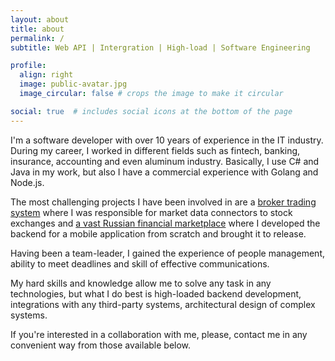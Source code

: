 ```yaml
---
layout: about
title: about
permalink: /
subtitle: Web API | Intergration | High-load | Software Engineering

profile:
  align: right
  image: public-avatar.jpg
  image_circular: false # crops the image to make it circular

social: true  # includes social icons at the bottom of the page
---
```


I'm a software developer with over 10 years of experience in the IT industry. During my career, I worked in different fields such as fintech, banking, insurance, accounting and even aluminum industry. Basically, I use C# and Java in my work, but also I have a commercial experience with Golang and Node.js.

The most challenging projects I have been involved in are a [broker trading system](https://warp.alor.dev/en) where I was responsible for market data connectors to stock exchanges and [a vast Russian financial marketplace](https://finuslugi.ru) where I developed the backend for a mobile application from scratch and brought it to release.

Having been a team-leader, I gained the experience of people management, ability to meet deadlines and skill of effective communications. 

My hard skills and knowledge allow me to solve any task in any technologies, but what I do best is high-loaded backend development, integrations with any third-party systems, architectural design of complex systems. 

If you're interested in a collaboration with me, please, contact me in any convenient way from those available below.
